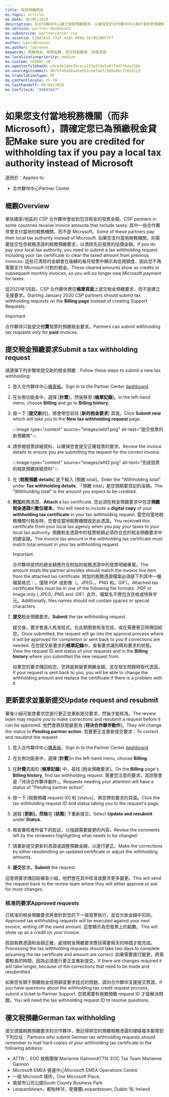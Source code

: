 ```yaml
---
title: 取得預繳稅金
ms.topic: article
ms.date: 06/05/2020
description: 在合作夥伴中心建立稅額預繳要求，以確保您的合作夥伴中心帳戶會針對預繳稅金而貸。
ms.service: partner-dashboard
ms.subservice: partnercenter-csp
ms.assetid: E1BA3415-732F-4385-8996-5E79E200F7F7
author: LauraBrenner
ms.author: labrenne
keywords: 預繳稅金、稅務點數、德文稅點數表、稅務憑證
ms.localizationpriority: medium
ms.custom: SEOMAY.20
ms.openlocfilehash: e4cb4b1dde35caca153e37de5a07f947f6da158e
ms.sourcegitcommit: 8b7ef46a88aa5eb52ceefadfc5b0a06c3702d123
ms.translationtype: MT
ms.contentlocale: zh-TW
ms.lasthandoff: 06/09/2020
ms.locfileid: "84603847"
---
```

# <a name="make-sure-you-are-credited-for-withholding-tax-if-you-pay-a-local-tax-authority-instead-of-microsoft"></a><span data-ttu-id="95062-104">如果您支付當地稅務機關（而非 Microsoft），請確定您已為預繳稅金貸記</span><span class="sxs-lookup"><span data-stu-id="95062-104">Make sure you are credited for withholding tax if you pay a local tax authority instead of Microsoft</span></span>

<span data-ttu-id="95062-105">適用於：</span><span class="sxs-lookup"><span data-stu-id="95062-105">Applies to:</span></span>

- <span data-ttu-id="95062-106">合作夥伴中心</span><span class="sxs-lookup"><span data-stu-id="95062-106">Partner Center</span></span>

## <a name="overview"></a><span data-ttu-id="95062-107">概觀</span><span class="sxs-lookup"><span data-stu-id="95062-107">Overview</span></span>

<span data-ttu-id="95062-108">某些國家/地區的 CSP 合作夥伴會收到包含稅金的發票金額。</span><span class="sxs-lookup"><span data-stu-id="95062-108">CSP partners in some countries receive invoice amounts that include taxes.</span></span> <span data-ttu-id="95062-109">其中一些合作夥伴會支付當地的稅務機關，而不是 Microsoft。</span><span class="sxs-lookup"><span data-stu-id="95062-109">Some of these partners pay their local tax authority instead of Microsoft.</span></span> <span data-ttu-id="95062-110">如果您支付當地稅務機關，則需要提交包含稅務憑證的稅務預繳要求，以清除先前發票的估價金額。</span><span class="sxs-lookup"><span data-stu-id="95062-110">If you do pay your local tax authority, you need to submit a tax withholding request including your tax certificate to clear the taxed amount from previous invoices.</span></span> <span data-ttu-id="95062-111">這些已清除的金額會在後續的每月發票中顯示為信用額度，因此您不再需要支付 Microsoft 付款的稅金。</span><span class="sxs-lookup"><span data-stu-id="95062-111">These cleared amounts show as credits in subsequent monthly invoices, so you will no longer owe Microsoft payment for taxes.</span></span>

<span data-ttu-id="95062-112">從2020年1月起，CSP 合作夥伴應在**帳單頁面**上提交稅金預繳要求，而不是建立支援要求。</span><span class="sxs-lookup"><span data-stu-id="95062-112">Starting January 2020 CSP partners should submit tax withholding requests on the **Billing page** instead of creating Support Requests.</span></span>

> [!IMPORTANT]
> <span data-ttu-id="95062-113">合作夥伴只能提交**付費**發票的預繳稅金要求。</span><span class="sxs-lookup"><span data-stu-id="95062-113">Partners can submit withholding tax requests only for **paid** invoices.</span></span>

## <a name="submit-a-tax-withholding-request"></a><span data-ttu-id="95062-114">提交稅金預繳要求</span><span class="sxs-lookup"><span data-stu-id="95062-114">Submit a tax withholding request</span></span>

<span data-ttu-id="95062-115">請遵循下列步驟來提交新的稅金預繳：</span><span class="sxs-lookup"><span data-stu-id="95062-115">Follow these steps to submit a new tax withholding:</span></span>

1. <span data-ttu-id="95062-116">登入合作夥伴中心[儀表板](https://partner.microsoft.com/dashboard/home)。</span><span class="sxs-lookup"><span data-stu-id="95062-116">Sign in to the Partner Center [dashboard](https://partner.microsoft.com/dashboard/home).</span></span>

2. <span data-ttu-id="95062-117">在左側功能表中，選擇 [**計費**]，然後移至 [**帳單記錄**]。</span><span class="sxs-lookup"><span data-stu-id="95062-117">In the left-hand menu, choose **Billing** and go to **Billing history**.</span></span>

3. <span data-ttu-id="95062-118">按一下 [**提交新**的]，將會帶您前往 [**新的稅金要求**] 頁面。</span><span class="sxs-lookup"><span data-stu-id="95062-118">Click **Submit new** which will take you to the **New tax withholding request** page.</span></span>

   :::image type="content" source="images/wht1.png" alt-text="提交發票的新預繳稅":::

4. <span data-ttu-id="95062-120">請參閱發票詳細資料，以確保您會提交正確發票的要求。</span><span class="sxs-lookup"><span data-stu-id="95062-120">Review the invoice details to ensure you are submitting the request for the correct invoice.</span></span>

   :::image type="content" source="images/wht2.png" alt-text="完成發票的稅款預繳詳細資料":::

5. <span data-ttu-id="95062-122">在 [**稅務預繳 details**] 底下輸入 [預繳 total]。</span><span class="sxs-lookup"><span data-stu-id="95062-122">Enter the "Withholding total" under **Tax withholding details**.</span></span> <span data-ttu-id="95062-123">「預繳 total」是您預期要貸記的金額。</span><span class="sxs-lookup"><span data-stu-id="95062-123">The "Withholding total" is the amount you expect to be credited.</span></span>

6. <span data-ttu-id="95062-124">**附加**稅務憑證。</span><span class="sxs-lookup"><span data-stu-id="95062-124">**Attach** a tax certificate.</span></span> <span data-ttu-id="95062-125">您必須在稅金預繳要求中包含**預繳稅金憑證**的**數位複本**。</span><span class="sxs-lookup"><span data-stu-id="95062-125">You will need to include a **digital copy** of your **withholding tax certificate** in your tax withholding request.</span></span> <span data-ttu-id="95062-126">當您向當地稅務機關付稅金時，您會從當地稅務機關收到此憑證。</span><span class="sxs-lookup"><span data-stu-id="95062-126">You received this certificate from your local tax agency when you pay your taxes to your local tax authority.</span></span> <span data-ttu-id="95062-127">預繳稅金憑證中的發票稅額必須符合您的稅金預繳要求中的總金額。</span><span class="sxs-lookup"><span data-stu-id="95062-127">The invoice tax amount in the withholding tax certificate must match total amount in your tax withholding request.</span></span>

   > [!IMPORTANT]
   > <span data-ttu-id="95062-128">合作夥伴提供的總金額應符合附加的稅務憑證中的發票明細專案。</span><span class="sxs-lookup"><span data-stu-id="95062-128">The amount totals the partner provides should match the invoice line item from the attached tax certificate.</span></span> <span data-ttu-id="95062-129">附加的稅務憑證檔案必須是下列其中一種檔案格式：。僅限 PDF 或影像（。JPEG、。PNG 和。GIF）。</span><span class="sxs-lookup"><span data-stu-id="95062-129">Attached tax certificate files must be in one of the following file formats: .PDF or Image only (.JPEG, .PNG and .GIF).</span></span> <span data-ttu-id="95062-130">此外，檔案名不應包含空格或特殊字元。</span><span class="sxs-lookup"><span data-stu-id="95062-130">Additionally, files names should not contain spaces or special characters.</span></span>

7. <span data-ttu-id="95062-131">**提交**稅金預繳要求。</span><span class="sxs-lookup"><span data-stu-id="95062-131">**Submit** the tax withholding request.</span></span>

   <span data-ttu-id="95062-132">提交後，要求會進入核准程式，在此期間會核准完成，或在需要更正時傳回給您。</span><span class="sxs-lookup"><span data-stu-id="95062-132">Once submitted, the request will go into the approval process where it will be approved for completion or sent back to you if corrections are needed.</span></span> <span data-ttu-id="95062-133">在您提交新要求的**帳單記錄**中，查看要求識別碼和要求的狀態。</span><span class="sxs-lookup"><span data-stu-id="95062-133">View the request ID and status of your requests and  in the **Billing history** where you submitted the new request from.</span></span>

   <span data-ttu-id="95062-134">如果您的要求傳回給您，您將能夠變更預繳金額，並在發生問題時取代憑證。</span><span class="sxs-lookup"><span data-stu-id="95062-134">If your request is sent back to you, you will be able to change the withholding amount and replace the certificate if there is a problem with it.</span></span>

## <a name="update-request-and-resubmit"></a><span data-ttu-id="95062-135">更新要求並重新提交</span><span class="sxs-lookup"><span data-stu-id="95062-135">Update request and resubmit</span></span>

<span data-ttu-id="95062-136">審查小組可能會要求您進行更正並重新提交要求，然後才能核准。</span><span class="sxs-lookup"><span data-stu-id="95062-136">The review team may require you to make corrections and resubmit a request before it can be approved.</span></span> <span data-ttu-id="95062-137">他們會將狀態變更為 [**待決合作夥伴動作**]。</span><span class="sxs-lookup"><span data-stu-id="95062-137">They will change the status to **Pending partner action**.</span></span> <span data-ttu-id="95062-138">若要更正並重新提交要求：</span><span class="sxs-lookup"><span data-stu-id="95062-138">To correct and resubmit the request:</span></span>

1. <span data-ttu-id="95062-139">登入合作夥伴中心[儀表板](https://partner.microsoft.com/dashboard/home)。</span><span class="sxs-lookup"><span data-stu-id="95062-139">Sign in to the Partner Center [dashboard](https://partner.microsoft.com/dashboard/home).</span></span>

2. <span data-ttu-id="95062-140">在左側功能表中，選擇 [**計費**]</span><span class="sxs-lookup"><span data-stu-id="95062-140">In the left-hand menu, choose **Billing**</span></span>

3. <span data-ttu-id="95062-141">在**計費**頁面的 [**帳單記錄**] 中，尋找 [稅金預繳要求]。</span><span class="sxs-lookup"><span data-stu-id="95062-141">On the **Billing** page's **Billing history**, find tax withholding request.</span></span> <span data-ttu-id="95062-142">需要您注意的要求，其狀態會是「待決合作夥伴動作」。</span><span class="sxs-lookup"><span data-stu-id="95062-142">Requests needing your attention will have a status of "Pending partner action".</span></span>

4. <span data-ttu-id="95062-143">按一下 [稅務預繳 request ID] 和 [status]，將您帶到要求的頁面。</span><span class="sxs-lookup"><span data-stu-id="95062-143">Click the tax withholding request ID and status taking you to the request's page.</span></span>

5. <span data-ttu-id="95062-144">選取 [**更新]，然後**在 [**狀態**] 下重新提交。</span><span class="sxs-lookup"><span data-stu-id="95062-144">Select **Update and resubmit** under **Status**.</span></span>

6. <span data-ttu-id="95062-145">檢查審核者所留下的批註，以強調需要變更的內容。</span><span class="sxs-lookup"><span data-stu-id="95062-145">Review the comments left by the reviewers highlighting what needs to be changed.</span></span>

7. <span data-ttu-id="95062-146">請重新提交更新的憑證或調整預繳金額，以進行更正。</span><span class="sxs-lookup"><span data-stu-id="95062-146">Make the corrections by either resubmitting an updated certificate or adjust the withholding amounts.</span></span>

8. <span data-ttu-id="95062-147">**提交**要求。</span><span class="sxs-lookup"><span data-stu-id="95062-147">**Submit** the request.</span></span>

<span data-ttu-id="95062-148">這會將要求傳回給審查小組，他們會在其中核准或要求更多變更。</span><span class="sxs-lookup"><span data-stu-id="95062-148">This will send the request back to the review team where they will either approve or ask for more changes.</span></span>

### <a name="approved-requests"></a><span data-ttu-id="95062-149">核准的要求</span><span class="sxs-lookup"><span data-stu-id="95062-149">Approved requests</span></span>

<span data-ttu-id="95062-150">已核准的稅金預繳要求將會針對您的下一張發票執行，並從欠款金額中扣除。</span><span class="sxs-lookup"><span data-stu-id="95062-150">Approved tax withholding requests will be executed against your next invoice, writing off the owed amount.</span></span> <span data-ttu-id="95062-151">這會顯示為您發票上的點數。</span><span class="sxs-lookup"><span data-stu-id="95062-151">This will show up as a credit on your invoice.</span></span>

<span data-ttu-id="95062-152">假設稅務憑證和金額正確，處理稅金預繳要求應該需要兩天的時間才能完成。</span><span class="sxs-lookup"><span data-stu-id="95062-152">Processing the tax withholding requests should take two days to complete assuming the tax certificate and amount are correct.</span></span> <span data-ttu-id="95062-153">如果需要進行變更，將需要較長的時間，因為必須進行更正並重新提交。</span><span class="sxs-lookup"><span data-stu-id="95062-153">If there are changes required it will take longer, because of the corrections that need to be made and resubmitted.</span></span>

<span data-ttu-id="95062-154">如果您有關于預繳稅金信用額度要求程式的問題，請向合作夥伴支援提交票證。</span><span class="sxs-lookup"><span data-stu-id="95062-154">If you have questions about the withholding tax credit request process, submit a ticket to Partner Support.</span></span> <span data-ttu-id="95062-155">您將需要有稅務預繳 request ID 才能解決問題。</span><span class="sxs-lookup"><span data-stu-id="95062-155">You will need the tax withholding request ID to resolve questions.</span></span>

## <a name="german-tax-withholding"></a><span data-ttu-id="95062-156">德文稅預繳</span><span class="sxs-lookup"><span data-stu-id="95062-156">German tax withholding</span></span>

<span data-ttu-id="95062-157">提交德國稅務預繳要求的合作夥伴，應記得將您的預繳稅務憑證的硬碟複本郵寄到下列位址：</span><span class="sxs-lookup"><span data-stu-id="95062-157">Partners who submit German tax withholding requests should remember to mail hard copies of your withholding tax certificate to the following address:</span></span>

- <span data-ttu-id="95062-158">ATTN： EOC 稅務團隊 Marianne Gannon</span><span class="sxs-lookup"><span data-stu-id="95062-158">ATTN: EOC Tax Team Marianne Gannon</span></span>
- <span data-ttu-id="95062-159">Microsoft EMEA 營運中心</span><span class="sxs-lookup"><span data-stu-id="95062-159">Microsoft EMEA Operations Centre</span></span>
- <span data-ttu-id="95062-160">一個 Microsoft 場所，</span><span class="sxs-lookup"><span data-stu-id="95062-160">One Microsoft Place,</span></span>
- <span data-ttu-id="95062-161">南部市公司公園</span><span class="sxs-lookup"><span data-stu-id="95062-161">South County Business Park</span></span>
- <span data-ttu-id="95062-162">Leopardstown，都柏林18，愛爾蘭</span><span class="sxs-lookup"><span data-stu-id="95062-162">Leopardstown, Dublin 18, Ireland</span></span>
